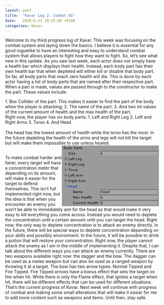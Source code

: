 ```yaml
---
layout: post
title:  "Kavar Log 2: Combat 01"
date:   2020-6-21 18:25:00 +0100
categories: Kavar
---
```


Welcome to my third progress log of Kavar. This week was focusing on the combat system and laying down the basics. I believe it is essential for any good roguelike to have an interesting and easy to understand combat system that allows players to fight how they want to fight. So, let’s see what new in this update.
As you saw last week, each actor does not simply have a health bar which displays their health. Instead, each body part has their own health bar that when depleted will either kill or disable that body part. So far, all body parts that reach zero health will die. This is done by each actor having a list of body parts that are named after their respective part. When a part is made, values are passed through to the constructor to make the part. These values include:
<div>
1.	Box Collider of the part. This makes it easier to find the part of the body when the player is attacking;
2.	The name of the part.
3.	And two int values of the current amount of health and the max health of the part.
</div>
<div>
Right now, the player has six body parts:
1.	Left and Right Leg
2.	Left and Right Arms
3.	Torso
4.	And Head
</div>
<br>
<div align="left">
The head has the lowest amount of health while the torso has the most. In the future depleting the health of the arms and legs will not kill the target but will make them impossible to use unless healed. 
</div>
<img align="right" width="318" height="199" src="/images/BodyPartHealth.PNG">

<br>

To make combat harder and fairer, every target will have a concentration meter that depending on its amount, will make it easier for the target to defend themselves. This isn’t full implemented right now, but the idea is that when you encounter an enemy you won’t be able to immediately aim for the head as that would make it very easy to kill everything you come across. Instead you would need to deplete the concentration until a certain amount until you can target the head. Right now, the only way to deplete concentration is to attack an enemy directly. In the future, there will be special ways to deplete concentration depending on your skills and possibly environment. In the future, it will be possible to drink a potion that will restore your concentration.
Right now, the player cannot attack the enemy as I am in the middle of implementing it. Despite that, I can talk about the different ways you can attack an enemy currently. There are two weapons available right now: the dagger and the bow. The dagger can be used as a melee weapon but can also be used as a ranged weapon by throwing it at a target. The bow has two arrow types: Normal Tipped and Fire Tipped. Fire Tipped arrows have a bonus effect that sets the target on fire when hit.
While there is only the Flame effect, that ignites a target when hit, there will be different effects that can be used for different situations.  
That’s the current progress of Kavar. Next week will continue with progress of combat and making some small alterations that will make it easier for me to add more content such as weapons and items. Until then, stay safe. 

